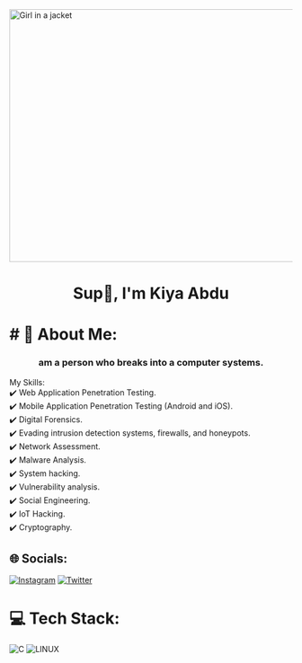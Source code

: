 <img src="https://www.theforage.com/blog/wp-content/uploads/2022/12/what-is-cybersecurity.jpg" alt="Girl in a jacket" width="1000" height="450">


<h1 align="center">Sup👋, I'm Kiya Abdu</h1>
<b><h1> # 💫 About Me:</h1></b>
<h3 align="center">am a person who breaks into a computer systems.</h3>

My Skills:<br>✔️ Web Application Penetration Testing.<br>✔️ Mobile Application Penetration Testing (Android and iOS).<br>✔️ Digital Forensics.<br>✔️ Evading intrusion detection systems, firewalls, and honeypots.<br>✔️ Network Assessment.<br>✔️ Malware Analysis.<br>✔️ System hacking.<br>✔️ Vulnerability analysis.<br>✔️ Social Engineering.<br>✔️ IoT Hacking.<br>✔️ Cryptography.<br>

## 🌐 Socials:
[![Instagram](https://img.shields.io/badge/Instagram-%23E4405F.svg?logo=Instagram&logoColor=white)](https://instagram.com/k_a1et) [![Twitter](https://img.shields.io/badge/Twitter-%231DA1F2.svg?logo=Twitter&logoColor=white)](https://twitter.com/@kA1ET)

# 💻 Tech Stack:
![C](https://img.shields.io/badge/c-%2300599C.svg?style=flat&logo=c&logoColor=white) ![LINUX](https://img.shields.io/badge/Linux-FCC624?style=flat&logo=linux&logoColor=black)
